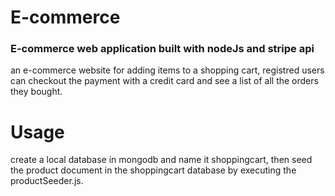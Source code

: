 # E-commerce
### E-commerce web application built with nodeJs and stripe api


an e-commerce website for adding items to a shopping cart,
registred users can checkout the payment with a credit card
and see a list of all the orders they bought.

# Usage
create a local database in mongodb and name it shoppingcart, 
then seed the product document in the shoppingcart database
by executing the productSeeder.js.
